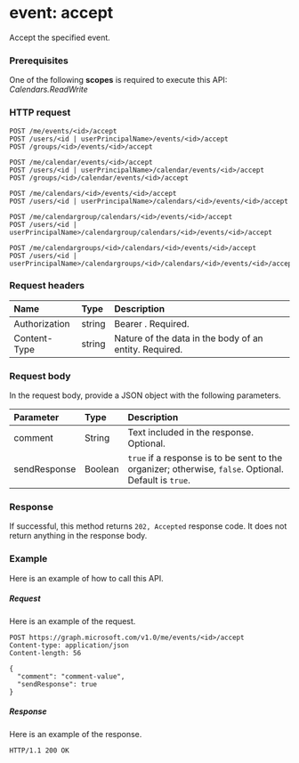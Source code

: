 # event: accept

Accept the specified event.

### Prerequisites
One of the following **scopes** is required to execute this API:
*Calendars.ReadWrite*
### HTTP request
<!-- { "blockType": "ignored" } -->
```http
POST /me/events/<id>/accept
POST /users/<id | userPrincipalName>/events/<id>/accept
POST /groups/<id>/events/<id>/accept

POST /me/calendar/events/<id>/accept
POST /users/<id | userPrincipalName>/calendar/events/<id>/accept
POST /groups/<id>/calendar/events/<id>/accept

POST /me/calendars/<id>/events/<id>/accept
POST /users/<id | userPrincipalName>/calendars/<id>/events/<id>/accept

POST /me/calendargroup/calendars/<id>/events/<id>/accept
POST /users/<id | userPrincipalName>/calendargroup/calendars/<id>/events/<id>/accept

POST /me/calendargroups/<id>/calendars/<id>/events/<id>/accept
POST /users/<id | userPrincipalName>/calendargroups/<id>/calendars/<id>/events/<id>/accept
```
### Request headers
| Name       | Type | Description|
|:---------------|:--------|:----------|
| Authorization  | string  | Bearer <token>. Required. |
| Content-Type | string  | Nature of the data in the body of an entity. Required. |

### Request body
In the request body, provide a JSON object with the following parameters.

| Parameter	   | Type	|Description|
|:---------------|:--------|:----------|
|comment|String|Text included in the response. Optional.|
|sendResponse|Boolean|`true` if a response is to be sent to the organizer; otherwise, `false`. Optional. Default is `true`.|

### Response
If successful, this method returns `202, Accepted` response code. It does not return anything in the response body.

### Example
Here is an example of how to call this API.
##### Request
Here is an example of the request.
<!-- {
  "blockType": "request",
  "name": "event_accept"
}-->
```http
POST https://graph.microsoft.com/v1.0/me/events/<id>/accept
Content-type: application/json
Content-length: 56

{
  "comment": "comment-value",
  "sendResponse": true
}
```

##### Response
Here is an example of the response.
<!-- {
  "blockType": "response",
  "truncated": true
} -->
```http
HTTP/1.1 200 OK
```

<!-- uuid: 8fcb5dbc-d5aa-4681-8e31-b001d5168d79
2015-10-25 14:57:30 UTC -->
<!-- {
  "type": "#page.annotation",
  "description": "event: accept",
  "keywords": "",
  "section": "documentation",
  "tocPath": ""
}-->
